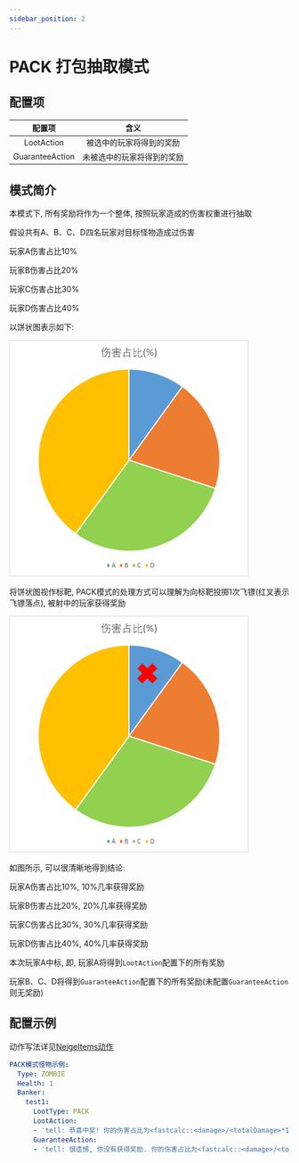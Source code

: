 ```yaml
---
sidebar_position: 2
---
```


# PACK 打包抽取模式

## 配置项

| 配置项 | 含义 |
| :----: | :----: |
| LootAction | 被选中的玩家将得到的奖励 |
| GuaranteeAction | 未被选中的玩家将得到的奖励 |

## 模式简介

本模式下, 所有奖励将作为一个整体, 按照玩家造成的伤害权重进行抽取

假设共有A、B、C、D四名玩家对目标怪物造成过伤害

玩家A伤害占比10%

玩家B伤害占比20%

玩家C伤害占比30%

玩家D伤害占比40%

以饼状图表示如下:

![伤害占比](_images/伤害占比.png)

将饼状图视作标靶, PACK模式的处理方式可以理解为向标靶投掷1次飞镖(红叉表示飞镖落点), 被射中的玩家获得奖励

![伤害占比](_images/抽取1.png)

如图所示, 可以很清晰地得到结论:

玩家A伤害占比10%, 10%几率获得奖励

玩家B伤害占比20%, 20%几率获得奖励

玩家C伤害占比30%, 30%几率获得奖励

玩家D伤害占比40%, 40%几率获得奖励

本次玩家A中标, 即, 玩家A将得到`LootAction`配置下的所有奖励

玩家B、C、D将得到`GuaranteeAction`配置下的所有奖励(未配置`GuaranteeAction`则无奖励)

## 配置示例

动作写法详见[NeigeItems动作](战利品配置/公有参数.md#neigeitems动作)

```yaml
PACK模式怪物示例:
  Type: ZOMBIE
  Health: 1
  Banker:
    test1:
      LootType: PACK
      LootAction:
      - 'tell: 恭喜中奖! 你的伤害占比为<fastcalc::<damage>/<totalDamage>*100_1>%'
      GuaranteeAction:
      - 'tell: 很遗憾, 你没有获得奖励. 你的伤害占比为<fastcalc::<damage>/<totalDamage>*100_1>%'
```
